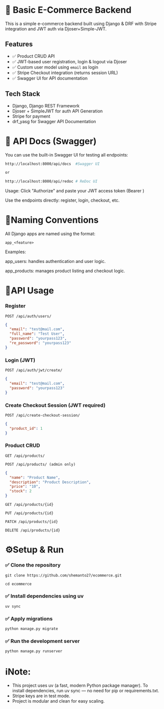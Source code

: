# 🛒 Basic E-Commerce Backend

This is a simple e-commerce backend built using Django & DRF with Stripe integration and JWT auth via Djoser+Simple-JWT.

## Features

- ✅ Product CRUD API
- ✅ JWT-based user registration, login & logout via Djoser
- ✅ Custom user model using `email` as login
- ✅ Stripe Checkout integration (returns session URL)
- ✅ Swagger UI for API documentation

## Tech Stack

- Django, Django REST Framework
- Djoser + SimpleJWT for auth API Generation
- Stripe for payment
- drf_yasg for Swagger API Documentation


# 📄 API Docs (Swagger)
You can use the built-in Swagger UI for testing all endpoints:

```bash
http://localhost:8000/api/docs  #Swagger UI

or

http://localhost:8000/api/redoc # ReDoc UI 

```
Usage:
Click "Authorize" and paste your JWT access token (Bearer <token>)

Use the endpoints directly: register, login, checkout, etc.

# 📍Naming Conventions

All Django apps are named using the format:

```
app_<feature>
```
Examples:

app_users: handles authentication and user logic.

app_products: manages product listing and checkout logic.




# 🔐API Usage

### Register
`POST /api/auth/users/`
```json
{
  "email": "test@mail.com",
  "full_name": "Test User",
  "password": "yourpass123",
  "re_password": "yourpass123"
}
```

### Login (JWT)
`POST /api/auth/jwt/create/`

```json
{
  "email": "test@mail.com",
  "password": "yourpass123"
}
```

### Create Checkout Session (JWT required)
`POST /api/create-checkout-session/`

```json
{
  "product_id": 1
}
```

### Product CRUD
`GET /api/products/`

`POST /api/products/ (admin only)`
```json
{
  "name": "Product Name",
  "description": "Product Description",
  "price": "10",
  "stock": 2
}
```
`GET /api/products/{id}`

`PUT /api/products/{id}`

`PATCH /api/products/{id}`

`DELETE /api/products/{id}`

# ⚙️Setup & Run
### ✅ Clone the repository
```git clone https://github.com/shemanto27/ecommerce.git```

```cd ecommerce```  

### ✅ Install dependencies using uv
```uv sync```

### ✅ Apply migrations
```python manage.py migrate```

### ✅ Run the development server
```python manage.py runserver```

# ℹ️Note:
- This project uses uv (a fast, modern Python package manager). To install dependencies, run uv sync — no need for pip or requirements.txt.
- Stripe keys are in test mode.
- Project is modular and clean for easy scaling.